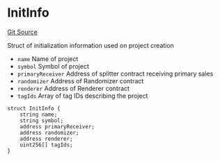 # InitInfo
[Git Source](https://github.com/fxhash/fxhash-evm-contracts/blob/1ca8488246dda0c8af0201fe562392f87b349fa1/src/lib/Structs.sol)

Struct of initialization information used on project creation
- `name` Name of project
- `symbol` Symbol of project
- `primaryReceiver` Address of splitter contract receiving primary sales
- `randomizer` Address of Randomizer contract
- `renderer` Address of Renderer contract
- `tagIds` Array of tag IDs describing the project


```solidity
struct InitInfo {
    string name;
    string symbol;
    address primaryReceiver;
    address randomizer;
    address renderer;
    uint256[] tagIds;
}
```

